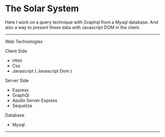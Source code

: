 # The Solar System

Here I work on a query technique with Graphql from a Mysql database.
And also a way to present these data with Javascript DOM in the client.

------------------------
 Web Technologies

Client Side
- Html
- Css
- Javascript ( Javascript Dom )
     
Server Side
- Express
- GraphQl
- Apollo Server Express
- Sequelize

Database
- Mysql

-----------------------------

